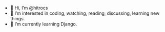 - 👋 Hi, I’m @hitrocs
- 👀 I’m interested in coding, watching, reading, discussing, learning new things.
- 🌱 I’m currently learning Django.


